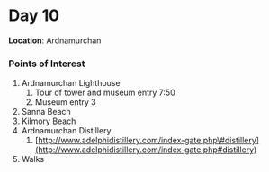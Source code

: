 # Day 10

**Location**: Ardnamurchan

### Points of Interest

1. Ardnamurchan Lighthouse
   1. Tour of tower and museum entry 7:50
   2. Museum entry 3
2. Sanna Beach
3. Kilmory Beach
4. Ardnamurchan Distillery
   1. [http://www.adelphidistillery.com/index-gate.php\#distillery](http://www.adelphidistillery.com/index-gate.php#distillery)
5. Walks

### 



